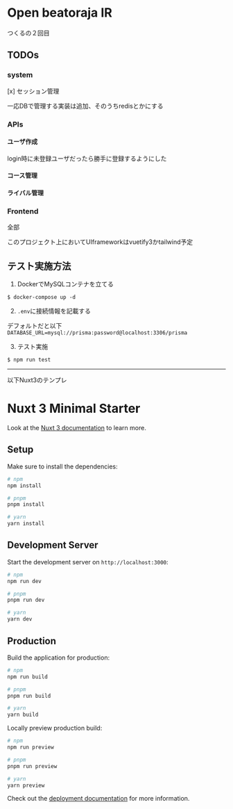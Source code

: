 # Open beatoraja IR

つくるの２回目

## TODOs

### system

[x] セッション管理

一応DBで管理する実装は追加、そのうちredisとかにする

### APIs

#### ユーザ作成

login時に未登録ユーザだったら勝手に登録するようにした

#### コース管理

#### ライバル管理

### Frontend

全部

このプロジェクト上においてUIframeworkはvuetify3かtailwind予定

## テスト実施方法

1. DockerでMySQLコンテナを立てる

`$ docker-compose up -d`

2. `.env`に接続情報を記載する

デフォルトだと以下  
`DATABASE_URL=mysql://prisma:password@localhost:3306/prisma`

3. テスト実施

`$ npm run test`

-------

以下Nuxt3のテンプレ

# Nuxt 3 Minimal Starter

Look at the [Nuxt 3 documentation](https://nuxt.com/docs/getting-started/introduction) to learn more.

## Setup

Make sure to install the dependencies:

```bash
# npm
npm install

# pnpm
pnpm install

# yarn
yarn install
```

## Development Server

Start the development server on `http://localhost:3000`:

```bash
# npm
npm run dev

# pnpm
pnpm run dev

# yarn
yarn dev
```

## Production

Build the application for production:

```bash
# npm
npm run build

# pnpm
pnpm run build

# yarn
yarn build
```

Locally preview production build:

```bash
# npm
npm run preview

# pnpm
pnpm run preview

# yarn
yarn preview
```

Check out the [deployment documentation](https://nuxt.com/docs/getting-started/deployment) for more information.
